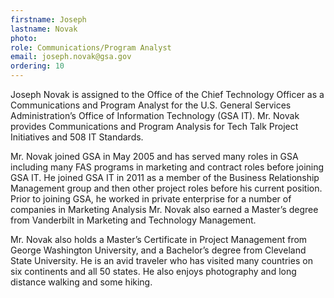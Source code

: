 ```yaml
---
firstname: Joseph
lastname: Novak
photo:
role: Communications/Program Analyst
email: joseph.novak@gsa.gov
ordering: 10
---
```


Joseph Novak is assigned to the Office of the Chief Technology Officer as a
Communications and Program Analyst for the U.S. General Services
Administration’s Office of Information Technology (GSA IT). Mr. Novak provides
Communications and Program Analysis for Tech Talk Project Initiatives and 508
IT Standards.

Mr. Novak joined GSA in May 2005 and has served many roles in GSA including
many FAS programs in marketing and contract roles before joining GSA IT. He
joined GSA IT in 2011 as a member of the Business Relationship Management
group and then other project roles before his current position. Prior to joining
GSA, he worked in private enterprise for a number of companies in Marketing
Analysis Mr. Novak also earned a Master’s degree from Vanderbilt in Marketing
and Technology Management.

Mr. Novak also holds a Master’s Certificate in Project Management from George
Washington University, and a Bachelor’s degree from Cleveland State University.
He is an avid traveler who has visited many countries on six continents and all 50
states. He also enjoys photography and long distance walking and some hiking.
